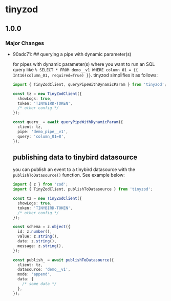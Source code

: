 # tinyzod

## 1.0.0

### Major Changes

- 90adc71: ## querying a pipe with dynamic parameter(s)

  for pipes with dynamic parameter(s) where you want to run an SQL query like `% SELECT * FROM demo__v1 WHERE column_01 = {{ Int16(column_01, required=True) }}`. tinyzod simplifies it as follows:

  ```ts
  import { TinyZodClient, queryPipeWithDynamicParam } from 'tinyzod';

  const tz = new TinyZodClient({
    showLogs: true,
    token: 'TINYBIRD-TOKEN',
    /* other config */
  });

  const query_ = await queryPipeWithDynamicParam({
    client: tz,
    pipe: 'demo_pipe__v1',
    query: 'column_01=8',
  });
  ```

  ## publishing data to tinybird datasource

  you can publish an event to a tinybird datasource with the `publishToDatasource()` function. See example below:

  ```ts
  import { z } from 'zod';
  import { TinyZodClient, publishToDatasource } from 'tinyzod';

  const tz = new TinyZodClient({
    showLogs: true,
    token: 'TINYBIRD-TOKEN',
    /* other config */
  });

  const schema = z.object({
    id: z.number(),
    value: z.string(),
    date: z.string(),
    message: z.string(),
  });

  const publish_ = await publishToDatasource({
    client: tz,
    datasource: 'demo__v1',
    mode: 'append',
    data: {
      /* some data */
    },
  });
  ```
